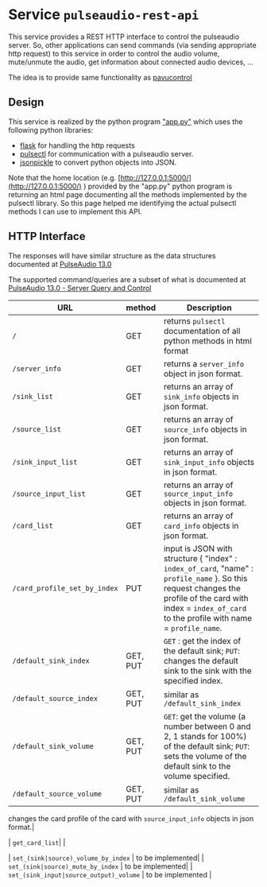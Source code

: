 # Service `pulseaudio-rest-api`

This service provides a REST HTTP interface to control the pulseaudio server.  So, other applications can send commands (via sending appropriate http request) to this service in order to control the audio volume, mute/unmute the audio, get information about connected audio devices, ...

The idea is to provide same functionality as [pavucontrol](https://freedesktop.org/software/pulseaudio/pavucontrol/)

## Design

This service is realized by the python program ["app.py"](app.py) which uses the following python libraries:

* [flask](https://flask.palletsprojects.com/en/1.1.x/) for handling the http requests
* [pulsectl](https://pypi.org/project/pulsectl/) for communication with a pulseaudio server.
* [jsonpickle](https://jsonpickle.github.io/) to convert python objects into JSON.

Note that the home location (e.g. [http://127.0.0.1:5000/](http://127.0.0.1:5000/) ) provided by the "app.py" python program is returning an html page documenting all the methods implemented by the pulsectl library.  So this page helped me identifying the actual pulsectl methods I can use to implement this API.

## HTTP Interface

The responses will have similar structure as the data structures documented at [PulseAudio 13.0](https://freedesktop.org/software/pulseaudio/doxygen/annotated.html)

The supported command/queries are a subset of what is documented at  [PulseAudio 13.0 - Server Query and Control](https://freedesktop.org/software/pulseaudio/doxygen/introspect.html)

| URL | method | Description |
|--------|-------------|----|
| `/`| GET | returns `pulsectl` documentation of all python methods in html format |
| `/server_info`| GET | returns a `server_info` object in json format.|
| `/sink_list`| GET | returns an array of `sink_info` objects in json format.|
| `/source_list`| GET | returns an array of `source_info` objects in json format.|
| `/sink_input_list`| GET | returns an array of `sink_input_info` objects in json format.|
| `/source_input_list`| GET | returns an array of `source_input_info` objects in json format.|
| `/card_list`| GET | returns an array of `card_info` objects in json format.|
| `/card_profile_set_by_index`| PUT | input is JSON with structure { "index" : `index_of_card`, "name" : `profile_name` }.  So this request changes the profile of the card with index = `index_of_card` to the profile with name = `profile_name`. |
| `/default_sink_index`| GET, PUT | `GET` : get the index of the default sink; `PUT`: changes the default sink to the sink with the specified index. |
| `/default_source_index`| GET, PUT | similar as `/default_sink_index` |
| `/default_sink_volume`| GET, PUT | `GET`: get the volume (a number between 0 and 2, 1 stands for 100%) of the default sink; `PUT`: sets the volume of the default sink to the volume specified. |
| `/default_source_volume`| GET, PUT | similar as `/default_sink_volume` |

changes the card profile of the card with `source_input_info` objects in json format.|

| `get_card_list`| |

| `set_(sink|source)_volume_by_index` | to be implemented|
| `set_(sink|source)_mute_by_index` | to be implemented|
| `set_(sink_input|source_output)_volume` | to be implemented |
